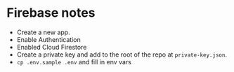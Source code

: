 # Firebase notes

- Create a new app.
- Enable Authentication
- Enabled Cloud Firestore
- Create a private key and add to the root of the repo at `private-key.json`.
- `cp .env.sample .env` and fill in env vars
